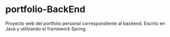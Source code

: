 # portfolio-BackEnd
Proyecto web del portfolio personal correspondiente al backend. Escrito en Java y utilizando el framework Spring.
